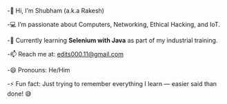 -👋 Hi, I’m Shubham (a.k.a Rakesh)

-💻 I’m passionate about Computers, Networking, Ethical Hacking, and IoT.

-🌱 Currently learning **Selenium with Java** as part of my industrial training.

-📫 Reach me at: edits000.11@gmail.com

-😄 Pronouns: He/Him

-⚡ Fun fact: Just trying to remember everything I learn — easier said than done! 😅

<!---
rraki11/rraki11 is a ✨ special ✨ repository because its `README.md` (this file) appears on your GitHub profile.
You can click the Preview link to take a look at your changes.
--->
